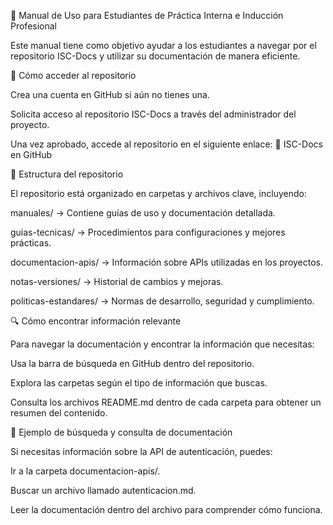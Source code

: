 📖 Manual de Uso para Estudiantes de Práctica Interna e Inducción Profesional

Este manual tiene como objetivo ayudar a los estudiantes a navegar por el repositorio ISC-Docs y utilizar su documentación de manera eficiente.

📌 Cómo acceder al repositorio

Crea una cuenta en GitHub si aún no tienes una.

Solicita acceso al repositorio ISC-Docs a través del administrador del proyecto.

Una vez aprobado, accede al repositorio en el siguiente enlace:
🔗 ISC-Docs en GitHub

📂 Estructura del repositorio

El repositorio está organizado en carpetas y archivos clave, incluyendo:

manuales/ → Contiene guías de uso y documentación detallada.

guias-tecnicas/ → Procedimientos para configuraciones y mejores prácticas.

documentacion-apis/ → Información sobre APIs utilizadas en los proyectos.

notas-versiones/ → Historial de cambios y mejoras.

politicas-estandares/ → Normas de desarrollo, seguridad y cumplimiento.

🔍 Cómo encontrar información relevante

Para navegar la documentación y encontrar la información que necesitas:

Usa la barra de búsqueda en GitHub dentro del repositorio.

Explora las carpetas según el tipo de información que buscas.

Consulta los archivos README.md dentro de cada carpeta para obtener un resumen del contenido.

📖 Ejemplo de búsqueda y consulta de documentación

Si necesitas información sobre la API de autenticación, puedes:

Ir a la carpeta documentacion-apis/.

Buscar un archivo llamado autenticacion.md.

Leer la documentación dentro del archivo para comprender cómo funciona.
